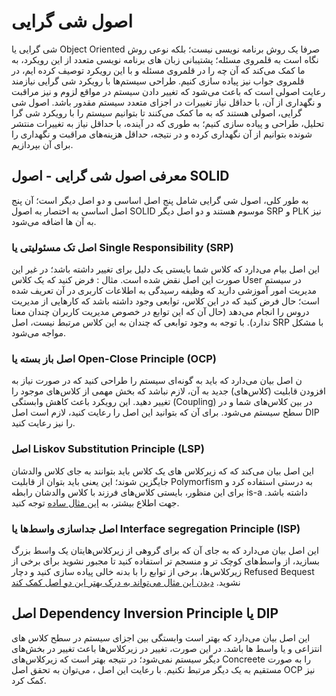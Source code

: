 # اصول شی گرایی
شی گرایی یا 
Object Oriented
 صرفا یک روش برنامه نویسی نیست؛ بلکه نوعی روش نگاه است به قلمروی مسئله؛ پشتیبانی زبان های برنامه نویسی متعدد از این رویکرد، به ما کمک می‌کند که آن چه را در قلمروی مسئله و با این رویکرد توصیف کرده ایم، در قلمروی جواب نیز پیاده سازی کنیم.
طراحی سیستم‌ها با رویکرد شی گرایی نیازمند رعایت اصولی است که باعث می‌شود که تغییر دادن سیستم در مواقع لزوم و نیز مراقبت و نگهداری از آن، با حداقل نیاز تغییرات در اجزای متعدد سیستم مقدور باشد.
اصول شی گرایی، اصولی هستند که به ما کمک می‌کنند تا بتوانیم سیستم را با رویکرد شی گرا تحلیل، طراحی و پیاده سازی کنیم؛ به طوری که در آینده، با حداقل نیاز به تغییرات منتشر شونده بتوانیم از آن نگهداری کرده و در نتیجه، حداقل هزینه‌های مراقبت و نگهداری را برای آن بپردازیم.
## معرفی اصول شی گرایی - اصول SOLID
به طور کلی، اصول شی گرایی شامل پنج اصل اساسی و دو اصل دیگر است؛ آن پنج اصل اساسی به اختصار به اصول 
SOLID
موسوم هستند و دو اصل دیگر 
SRP
و
PLK
نیز به آن ها اضافه می‌شود.
### اصل تک مسئولیتی یا Single Responsibility (SRP)
این اصل بیام می‌دارد که کلاس شما بایستی یک دلیل برای تغییر داشته باشد؛ در غیر این صورت این اصل نقض شده است.
مثال : فرض کنید که یک کلاس User در سیستم مدیریت امور آموزشی دارید که وظیفه رسیدگی به اطلاعات کاربری در آن تعریف شده است؛ حال فرض کنید که در این کلاس، توابعی وجود داشته باشد که کارهایی از مدیریت دروس را انجام می‌دهد (حال آن که این توابع در خصوص مدیریت کاربران چندان معنا ندارد). با توجه به وجود توابعی که چندان به این کلاس مرتبط نیست، اصل SRP با مشکل مواجه می‌شود.
### اصل باز بسته یا Open-Close Principle (OCP)
ن اصل بیان می‌دارد که باید به گونه‌ای سیستم را طراحی کنید که در صورت نیاز به افزودن قابلیت (کلاس‌های) جدید به آن، لازم نباشد که بخش مهمی از کلاس‌های موجود را تغییر دهید. این رویکرد باعث کاهش وابستگی (Coupling)
در بین کلاس‌های شما و در سطح سیستم می‌شود. برای آن که بتوانید این اصل را رعایت کنید، لازم است اصل DIP را نیز رعایت کنید.
### اصل Liskov Substitution Principle (LSP)
این اصل بیان می‌کند که که زیرکلاس های یک کلاس باید بتوانند به جای کلاس والدشان جایگزین شوند؛ این یعنی باید بتوان از قابلیت Polymorfism به درستی استفاده کرد و برای این منظور، بایستی کلاس‌های فرزند با کلاس والدشان رابطه is-a داشته باشد. جهت اطلاع بیشتر، به 
[این مثال ساده](https://github.com/ssc-public/Software-Engineering-Lab/blob/main/resources/SOLID/%D8%B9%D9%86%DA%A9%D8%A8%D9%88%D8%AA%20%D9%8A%DA%A9%20%D8%A7%D8%B3%D8%A8%20%D9%86%D9%8A%D8%B3%D8%AA.pdf)
توجه کنید.
### اصل جداسازی واسط‌ها یا Interface segregation Principle (ISP)
این اصل بیان می‌دارد که به جای آن که برای گروهی از زیرکلاس‌هایتان یک واسط بزرگ بسازید، از واسط‌های کوچک تر و منسجم تر استفاده کنید تا مجبور نشوید برای برخی از زیرکلاس‌ها، برخی از توابع را با بدنه خالی پیاده سازی کنید و دچار Refused Bequest نشوید. 
[دیدن این مثال می‌تواند به درک بهتر این دو اصل کمک کند](https://github.com/ssc-public/Software-Engineering-Lab/blob/main/resources/SOLID/%D8%B9%D9%86%DA%A9%D8%A8%D9%88%D8%AA%20%D9%8A%DA%A9%20%D8%A7%D8%B3%D8%A8%20%D9%86%D9%8A%D8%B3%D8%AA.pdf)

## اصل Dependency Inversion Principle یا DIP
این اصل بیان می‌دارد که بهتر است وابستگی بین اجزای سیستم در سطح کلاس های انتزاعی و یا واسط ها باشد. در این صورت، تغییر در زیرکلاس‌ها باعث تغییر در بخش‌های دیگر سیستم نمی‌شود؛ در نتیجه بهتر است که زیرکلاس‌های Concreete را به صورت مستقیم به یک دیگر مرتبط نکنیم. با رعایت این اصل ، می‌توان به تحقق اصل OCP نیز کمک کرد.


